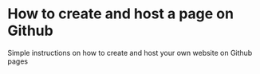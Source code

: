# How to create and host a page on Github

Simple instructions on how to create and host your own website on Github pages
